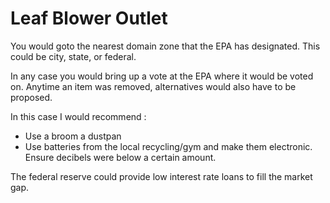 # Leaf Blower Outlet

You would goto the nearest domain zone that the EPA has designated. This could be city, state, or federal.

In any case you would bring up a vote at the EPA where it would be voted on. Anytime an item was removed, alternatives would also have to be proposed.

In this case I would recommend :

- Use a broom a dustpan
- Use batteries from the local recycling/gym and make them electronic. Ensure decibels were below a certain amount.

The federal reserve could provide low interest rate loans to fill the market gap.
